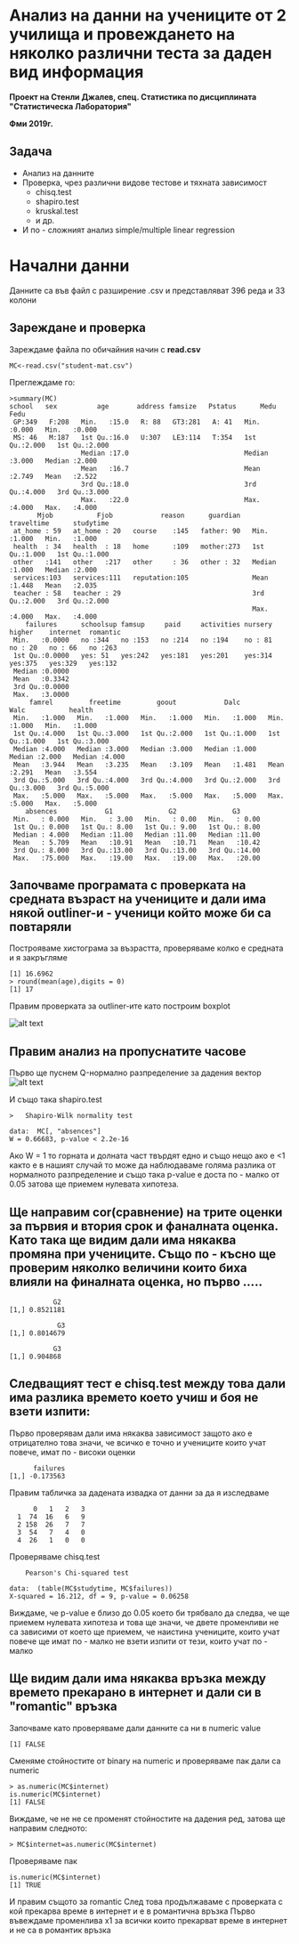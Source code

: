 # **Анализ на данни на учениците от 2 училища и провеждането на няколко различни теста за даден вид информация**
**Проект на Стенли Джалев, спец. Статистика по дисциплината "Статистическа Лаборатория"**

**Фми 2019г.**

## Задача
- Анализ на данните
- Проверка, чрез различни видове тестове и тяхната зависимост
  - chisq.test
  - shapiro.test
  - kruskal.test
  - и др.
- И по - сложният анализ simple/multiple linear regression

# Начални данни
Данните са във файл с разширение .csv и представляват 396 реда и 33 колони 
## Зареждане и проверка
Зареждаме файла по обичайния начин с **read.csv**


```
MC<-read.csv("student-mat.csv")
```
Преглеждаме го:

```
>summary(MC)
school   sex          age       address famsize   Pstatus      Medu            Fedu      
 GP:349   F:208   Min.   :15.0   R: 88   GT3:281   A: 41   Min.   :0.000   Min.   :0.000  
 MS: 46   M:187   1st Qu.:16.0   U:307   LE3:114   T:354   1st Qu.:2.000   1st Qu.:2.000  
                  Median :17.0                             Median :3.000   Median :2.000  
                  Mean   :16.7                             Mean   :2.749   Mean   :2.522  
                  3rd Qu.:18.0                             3rd Qu.:4.000   3rd Qu.:3.000  
                  Max.   :22.0                             Max.   :4.000   Max.   :4.000  
       Mjob           Fjob            reason      guardian     traveltime      studytime    
 at_home : 59   at_home : 20   course    :145   father: 90   Min.   :1.000   Min.   :1.000  
 health  : 34   health  : 18   home      :109   mother:273   1st Qu.:1.000   1st Qu.:1.000  
 other   :141   other   :217   other     : 36   other : 32   Median :1.000   Median :2.000  
 services:103   services:111   reputation:105                Mean   :1.448   Mean   :2.035  
 teacher : 58   teacher : 29                                 3rd Qu.:2.000   3rd Qu.:2.000  
                                                             Max.   :4.000   Max.   :4.000  
    failures      schoolsup famsup     paid     activities nursery   higher    internet  romantic 
 Min.   :0.0000   no :344   no :153   no :214   no :194    no : 81   no : 20   no : 66   no :263  
 1st Qu.:0.0000   yes: 51   yes:242   yes:181   yes:201    yes:314   yes:375   yes:329   yes:132  
 Median :0.0000                                                                                   
 Mean   :0.3342                                                                                   
 3rd Qu.:0.0000                                                                                   
 Max.   :3.0000                                                                                   
     famrel         freetime         goout            Dalc            Walc           health     
 Min.   :1.000   Min.   :1.000   Min.   :1.000   Min.   :1.000   Min.   :1.000   Min.   :1.000  
 1st Qu.:4.000   1st Qu.:3.000   1st Qu.:2.000   1st Qu.:1.000   1st Qu.:1.000   1st Qu.:3.000  
 Median :4.000   Median :3.000   Median :3.000   Median :1.000   Median :2.000   Median :4.000  
 Mean   :3.944   Mean   :3.235   Mean   :3.109   Mean   :1.481   Mean   :2.291   Mean   :3.554  
 3rd Qu.:5.000   3rd Qu.:4.000   3rd Qu.:4.000   3rd Qu.:2.000   3rd Qu.:3.000   3rd Qu.:5.000  
 Max.   :5.000   Max.   :5.000   Max.   :5.000   Max.   :5.000   Max.   :5.000   Max.   :5.000  
    absences            G1              G2              G3       
 Min.   : 0.000   Min.   : 3.00   Min.   : 0.00   Min.   : 0.00  
 1st Qu.: 0.000   1st Qu.: 8.00   1st Qu.: 9.00   1st Qu.: 8.00  
 Median : 4.000   Median :11.00   Median :11.00   Median :11.00  
 Mean   : 5.709   Mean   :10.91   Mean   :10.71   Mean   :10.42  
 3rd Qu.: 8.000   3rd Qu.:13.00   3rd Qu.:13.00   3rd Qu.:14.00  
 Max.   :75.000   Max.   :19.00   Max.   :19.00   Max.   :20.00
```
## Започваме програмата с проверката на средната възраст на учениците и дали има някой outliner-и - ученици който може би са повтаряли

Построяваме хистограма за възрастта, проверяваме колко е средната и я закръгляме

```
[1] 16.6962
> round(mean(age),digits = 0)
[1] 17
```

Правим проверката за outliner-ите като построим boxplot

![alt text](https://github.com/zenixx/project/blob/master/Rplot.png)

## Правим анализ на пропуснатите часове

Първо ще пуснем Q-нормално разпределение за дадения вектор
![alt text](https://github.com/zenixx/project/blob/master/Rplot01.png)

И също така shapiro.test
```
> 	Shapiro-Wilk normality test

data:  MC[, "absences"]
W = 0.66683, p-value < 2.2e-16
```
Ако W = 1 то горната и долната част твърдят едно и също нещо
ако е <1 както е в нашият случай то може да наблюдаваме голяма разлика от нормалното разпределение и също така
p-value е доста по - малко от 0.05 затова ще приемем нулевата хипотеза.

## Ще направим cor(сравнение) на трите оценки за първия и втория срок и фаналната оценка. Като така ще видим дали има някаква промяна при учениците. Също по - късно ще проверим няколко величини които биха влияли на финалната оценка, но първо .....

```
           G2
[1,] 0.8521181

            G3
[1,] 0.8014679

           G3
[1,] 0.904868
```
## Следващият тест е chisq.test между това дали има разлика времето което учиш и боя не взети изпити:
Първо проверявам дали има някаква зависимост защото ако е отрицателно това значи, че всичко е точно и учениците които учат повече, имат по - високи оценки
```
      failures
[1,] -0.173563
```
Правим табличка за дадената извадка от данни за да я изследваме
```
      0   1   2   3
  1  74  16   6   9
  2 158  26   7   7
  3  54   7   4   0
  4  26   1   0   0
```
Проверяваме chisq.test
```
	Pearson's Chi-squared test

data:  (table(MC$studytime, MC$failures))
X-squared = 16.212, df = 9, p-value = 0.06258
```
Виждаме, че p-value е близо до 0.05 което би трябвало да следва, че ще приемем нулевата хипотеза и това ще значи, че двете променливи не са зависими от което ще приемем, че наистина учениците, които учат повече ще имат по - малко не взети изпити от тези, които учат по - малко

## Ще видим дали има някаква връзка между времето прекарано в интернет и дали си в "romantic" връзка
Започваме като проверяваме дали данните са ни в numeric value
```
[1] FALSE
```

Сменяме стойностите от binary на numeric и проверяваме пак дали са numeric
```
> as.numeric(MC$internet)
is.numeric(MC$internet)
[1] FALSE
```
Виждаме, че не не се променят стойностите на дадения ред, затова ще направим следното:
```
> MC$internet=as.numeric(MC$internet)
```
Проверяваме пак
```
is.numeric(MC$internet)
[1] TRUE
```
И правим същото за romantic
След това продължаваме с проверката с кой прекарва време в интернет и е в романтична връзка
Първо въвеждаме променлива x1 за всички които прекарват време в интернет и не са в романтик връзка

